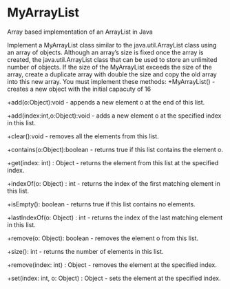# MyArrayList
Array based implementation of an ArrayList in Java

Implement a MyArrayList class similar to the java.util.ArrayList class using an array of objects. Although an array’s size is fixed once the array is created, the java.util.ArrayList class that can be used to store an unlimited number of objects. If the size of the MyArrayList exceeds the size of the array, create a duplicate array with double the size and copy the old array into this new array. You must implement these methods: 
+MyArrayList() - creates a new object with the initial capacuty of 16

+add(o:Object):void - appends a new element o at the end of this list.

+add(index:int,o:Object):void - adds a new element o at the specified index in this list.

+clear():void - removes all the elements from this list.

+contains(o:Object):boolean - returns true if this list contains the element o.

+get(index: int) : Object - returns the element from this list at the specified index.

+indexOf(o: Object) : int - returns the index of the first matching element in this list.

+isEmpty(): boolean - returns true if this list contains no elements.

+lastIndexOf(o: Object) : int - returns the index of the last matching element in this list.

+remove(o: Object): boolean - removes the element o from this list.

+size(): int - returns the number of elements in this list.

+remove(index: int) : Object - removes the element at the specified index.

+set(index: int, o: Object) : Object - sets the element at the specified index.
